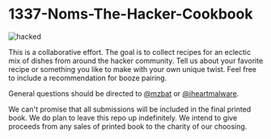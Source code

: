 1337-Noms-The-Hacker-Cookbook
=============================

![hacked](https://github.com/hotpeppersec/1337-Noms-The-Hacker-Cookbook/blob/master/recipes/images/hacked.jpg)

This is a collaborative effort. The goal is to collect recipes for an
eclectic mix of dishes from around the hacker community. Tell us about
your favorite recipe or something you like to make with your own unique
twist. Feel free to include a recommendation for booze pairing.

General questions should be directed to [@mzbat](https://twitter.com/mzbat) or
[@iheartmalware](https://twitter.com/iheartmalware).

We can't promise that all submissions will be included in the final
printed book. We do plan to leave this repo up indefinitely. We intend
to give proceeds from any sales of printed book to the charity of our choosing.
